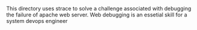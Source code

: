 This directory uses strace to solve a challenge associated with debugging the failure of apache web server. Web debugging is an essetial skill for a system devops engineer
